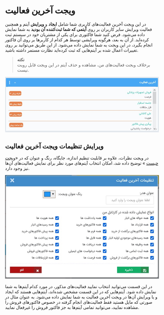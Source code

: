 # ویجت آخرین فعالیت  <br>

در این ویجت آخرین فعالیت‌های کاربری شما شامل **ایجاد** و **ویرایش** آیتم و همچنین فعالیت ویرایش سایر کاربران بر روی **آیتمی که شما ثبت‌کننده آن بودید** به شما نمایش داده می‌شود. فرض کنید شما فاکتوری برای یکی از مشتریان خود در سیستم ثبت کرده‌اید. از آن به بعد، هرگونه ویرایشی توسط هر کدام از کاربرها بر روی آن فاکتور انجام بگیرد،‌ در این ویجت به شما نمایش داده می‌شود. از این طریق می‌توانید بر روی تغییرات اعمال شده بر آیتم‌هایی که ثبت کرده‌اید نظارت مستمر داشته باشید.<br>

> **نکته**<br>
 برخلاف ویجت فعالیت‌های من، مشاهده‌ و حذف آیتم در این ویجت قابل رویت نیست.<br>

![ویجت آخرین فعالیت](./Last-activity.jpg)


## ویرایش تنظیمات ویجت آخرین فعالیت<br>

در ویجت نظرات، علاوه بر قابلیت تنظیم اندازه، جایگاه، رنگ و عنوان که در «[ویجت چیست](https://github.com/1stco/PayamGostarDocs/blob/master/Help/home/widget/Widgets2.7.0.md#WidgetSetting) » توضیح داده شد، امکان انتخاب آیتم‌های مورد نظر برای نمایش فعالیت‌های آن‌ها نیز وجود دارد.<br>

![تنظیمات ویجت آخرین فعالیت](./Last-activity-setting.jpg)

در این قسمت می‌توانید انتخاب نمایید فعالیت‌های مذکور، در مورد کدام آیتم‌ها به شما نمایش داده شود. آیتم‌هایی که در این قسمت مشخص شده‌اند، آیتم‌هایی هستند که ایجاد و یا ویرایش آن‌ها در ویجت آخرین فعالیت به شما نمایش داده می‌شود. به عنوان مثال در صورتی که مایل هستید فقط فعالیت‌های انجام گرفته در خصوص فاکتورهای فروش را مشاهده نمایید، می‌توانید تمامی آیتم‌ها به جز فاکتور فروش را غیرفعال نمایید.





